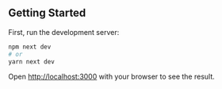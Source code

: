 ## Getting Started

First, run the development server:

```bash
npm next dev
# or
yarn next dev
```

Open [http://localhost:3000](http://localhost:3000) with your browser to see the result.
